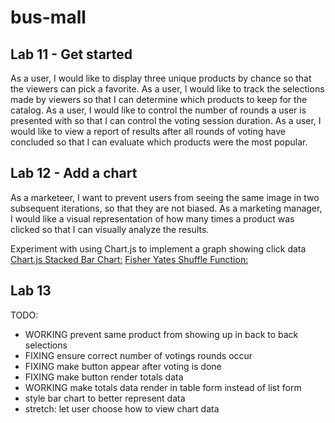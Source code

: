 # bus-mall

## Lab 11 - Get started

As a user, I would like to display three unique products by chance so that the viewers can pick a favorite.
As a user, I would like to track the selections made by viewers so that I can determine which products to keep for the catalog.
As a user, I would like to control the number of rounds a user is presented with so that I can control the voting session duration.
As a user, I would like to view a report of results after all rounds of voting have concluded so that I can evaluate which products were the most popular.

## Lab 12 - Add a chart

As a marketeer, I want to prevent users from seeing the same image in two subsequent iterations, so that they are not biased.
As a marketing manager, I would like a visual representation of how many times a product was clicked so that I can visually analyze the results.

Experiment with using Chart.js to implement a graph showing click data
[Chart.js Stacked Bar Chart:](https://www.chartjs.org/docs/latest/samples/bar/stacked.html)
[Fisher Yates Shuffle Function:](https://medium.com/@nitinpatel_20236/how-to-shuffle-correctly-shuffle-an-array-in-javascript-15ea3f84bfb)

## Lab 13



TODO:

- WORKING prevent same product from showing up in back to back selections
- FIXING ensure correct number of votings rounds occur
- FIXING make button appear after voting is done
- FIXING make button render totals data
- WORKING make totals data render in table form instead of list form
- style bar chart to better represent data
- stretch: let user choose how to view chart data
